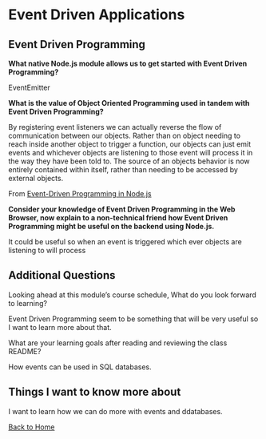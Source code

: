 # Event Driven Applications

## Event Driven Programming

**What native Node.js module allows us to get started with Event Driven Programming?**

EventEmitter

**What is the value of Object Oriented Programming used in tandem with Event Driven Programming?**

By registering event listeners we can actually reverse the flow of communication between our objects. Rather than on object needing to reach inside another object to trigger a function, our objects can just emit events and whichever objects are listening to those event will process it in the way they have been told to. The source of an objects behavior is now entirely contained within itself, rather than needing to be accessed by external objects.

From [Event-Driven Programming in Node.js](https://www.digitalocean.com/community/tutorials/nodejs-event-driven-programming)

**Consider your knowledge of Event Driven Programming in the Web Browser, now explain to a non-technical friend how Event Driven Programming might be useful on the backend using Node.js.**

It could be useful so when an event is triggered which ever objects are listening to will process

## Additional Questions

Looking ahead at this module’s course schedule, What do you look forward to learning?

Event Driven Programming seem to be something that will be very useful so I want to learn more about that.

What are your learning goals after reading and reviewing the class README?

How events can be used in SQL databases.

## Things I want to know more about

I want to learn how we can do more with events and ddatabases.

[Back to Home](../README.md)
